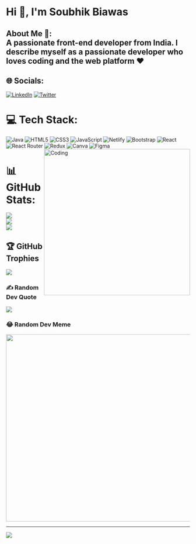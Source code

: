# Hi 👋, I'm Soubhik Biawas
## About Me 🔰: <br>A passionate front-end developer from India. I describe myself as a passionate developer who loves coding and the web platform ❤️


## 🌐 Socials:
[![LinkedIn](https://img.shields.io/badge/LinkedIn-%230077B5.svg?logo=linkedin&logoColor=white)](https://linkedin.com/in/soubhik-biswas96/) [![Twitter](https://img.shields.io/badge/Twitter-%231DA1F2.svg?logo=Twitter&logoColor=white)](https://twitter.com//soubhik773) 

# 💻 Tech Stack:
![Java](https://img.shields.io/badge/java-%23ED8B00.svg?style=plastic&logo=java&logoColor=white) ![HTML5](https://img.shields.io/badge/html5-%23E34F26.svg?style=plastic&logo=html5&logoColor=white) ![CSS3](https://img.shields.io/badge/css3-%231572B6.svg?style=plastic&logo=css3&logoColor=white) ![JavaScript](https://img.shields.io/badge/javascript-%23323330.svg?style=plastic&logo=javascript&logoColor=%23F7DF1E) ![Netlify](https://img.shields.io/badge/netlify-%23000000.svg?style=plastic&logo=netlify&logoColor=#00C7B7) ![Bootstrap](https://img.shields.io/badge/bootstrap-%23563D7C.svg?style=plastic&logo=bootstrap&logoColor=white) ![React](https://img.shields.io/badge/react-%2320232a.svg?style=plastic&logo=react&logoColor=%2361DAFB) ![React Router](https://img.shields.io/badge/React_Router-CA4245?style=plastic&logo=react-router&logoColor=white) ![Redux](https://img.shields.io/badge/redux-%23593d88.svg?style=plastic&logo=redux&logoColor=white) ![Canva](https://img.shields.io/badge/Canva-%2300C4CC.svg?style=plastic&logo=Canva&logoColor=white) 	![Figma](https://img.shields.io/badge/figma-%23F24E1E.svg?style=plastic&logo=figma&logoColor=white)
<img align="right" alt="Coding" width="400" src="https://miro.medium.com/max/1785/0*gqO3slLmGb4mUeje.gif"/>

# 📊 GitHub Stats:
![](https://github-readme-stats.vercel.app/api?username=SoubhikBiswas-gitHub&theme=merko&hide_border=false&include_all_commits=true&count_private=true)<br/>
![](https://github-readme-streak-stats.herokuapp.com/?user=SoubhikBiswas-gitHub&theme=merko&hide_border=false)<br/>
![](https://github-readme-stats.vercel.app/api/top-langs/?username=SoubhikBiswas-gitHub&theme=merko&hide_border=false&include_all_commits=true&count_private=true&layout=compact)



## 🏆 GitHub Trophies
![](https://github-profile-trophy.vercel.app/?username=SoubhikBiswas-gitHub&theme=matrix&no-frame=false&no-bg=true&margin-w=4)

### ✍️ Random Dev Quote
![](https://quotes-github-readme.vercel.app/api?type=horizontal&theme=gruvbox)

### 😂 Random Dev Meme
<img src="https://random-memer.herokuapp.com/" width="512px"/>

---
[![](https://visitcount.itsvg.in/api?id=SoubhikBiswas-gitHub&icon=4&color=3)](https://visitcount.itsvg.in)
